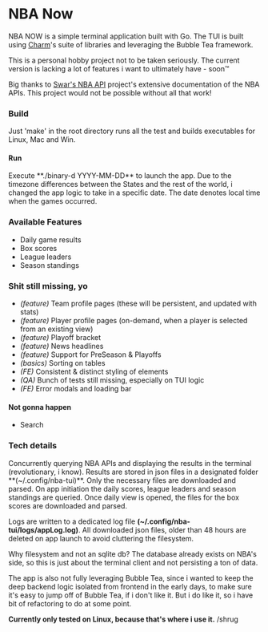 <h1>NBA Now</h1>

NBA NOW is a simple terminal application built with Go. 
The TUI is built using [Charm](https://charm.sh)'s suite of libraries and leveraging the Bubble Tea framework.

This is a personal hobby project not to be taken seriously. The current version is lacking a lot of features i want to ultimately
have - soon:tm:

Big thanks to [Swar's NBA API](https://github.com/swar/nba_api) project's 
extensive documentation of the NBA APIs. This project would not be possible
without all that work!


<h3>Build</h3>

Just 'make' in the root directory runs all the test and builds executables for Linux, Mac and Win.

<h4>Run</h4>
Execute **./binary-d YYYY-MM-DD** to launch the app. Due to the timezone differences between the States
and the rest of the world, i changed the app logic to take in a specific date. The date
denotes local time when the games occurred.

<h3>Available Features</h3>

* Daily game results
* Box scores
* League leaders
* Season standings


<h3>Shit still missing, yo</h3>

* _(feature)_ Team profile pages (these will be persistent, and updated with stats)
* _(feature)_ Player profile pages (on-demand, when a player is selected from an existing view)
* _(feature)_ Playoff bracket
* _(feature)_ News headlines
* _(feature)_ Support for PreSeason & Playoffs
* _(basics)_ Sorting on tables
* _(FE)_ Consistent & distinct styling of elements
* _(QA)_ Bunch of tests still missing, especially on TUI logic
* _(FE)_ Error modals and loading bar


<h4>Not gonna happen</h4>

* Search


<h3>Tech details</h3> 
Concurrently querying NBA APIs and displaying the results in the terminal (revolutionary, i know).
Results are stored in json files in a designated folder **(~/.config/nba-tui)**. Only the necessary files are downloaded
and parsed. On app initiation the daily scores, league leaders and season standings are queried. Once daily view
is opened, the files for the box scores are downloaded and parsed.

Logs are written to a dedicated log file **(~/.config/nba-tui/logs/appLog.log)**. All downloaded json files, older than 48 hours
are deleted on app launch to avoid cluttering the filesystem.

Why filesystem and not an sqlite db? The database already exists on NBA's side, so this is just about the terminal client and not
persisting a ton of data.

The app is also not fully leveraging Bubble Tea, since i wanted to keep the deep backend logic
isolated from frontend in the early days, to make sure it's easy to jump off of Bubble Tea, if i don't like it. 
But i do like it, so i have bit of refactoring to do at some point.

**Currently only tested on Linux, because that's where i use it.** /shrug